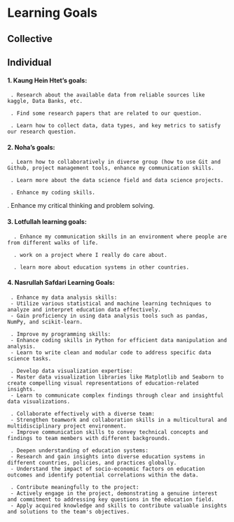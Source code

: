 # Learning Goals

## Collective

## Individual


#### 1. Kaung Hein Htet’s goals:
      
     . Research about the available data from reliable sources like kaggle, Data Banks, etc.
     
     . Find some research papers that are related to our question.
     
     . Learn how to collect data, data types, and key metrics to satisfy our research question.

#### 2. Noha’s goals:

     . Learn how to collaboratively in diverse group (how to use Git and Github, project management tools, enhance my communication skills.
     
     . Learn more about the data science field and data science projects.
     
     . Enhance my coding skills.
  
  . Enhance my critical thinking and problem solving.

#### 3. Lotfullah learning goals:
   
      . Enhance my communication skills in an environment where people are from different walks of life.
      
      . work on a project where I really do care about.
      
      . learn more about education systems in other countries.

#### 4. Nasrullah Safdari Learning Goals:
     . Enhance my data analysis skills:
     - Utilize various statistical and machine learning techniques to analyze and interpret education data effectively.
     - Gain proficiency in using data analysis tools such as pandas, NumPy, and scikit-learn.

     . Improve my programming skills:
     - Enhance coding skills in Python for efficient data manipulation and analysis.
     - Learn to write clean and modular code to address specific data science tasks.

     . Develop data visualization expertise:
     - Master data visualization libraries like Matplotlib and Seaborn to create compelling visual representations of education-related insights.
     - Learn to communicate complex findings through clear and insightful data visualizations.

     . Collaborate effectively with a diverse team:
     - Strengthen teamwork and collaboration skills in a multicultural and multidisciplinary project environment.
     - Improve communication skills to convey technical concepts and findings to team members with different backgrounds.

     . Deepen understanding of education systems:
     - Research and gain insights into diverse education systems in different countries, policies, and practices globally.
     - Understand the impact of socio-economic factors on education outcomes and identify potential correlations within the data.

     . Contribute meaningfully to the project:
     - Actively engage in the project, demonstrating a genuine interest and commitment to addressing key questions in the education field.
     - Apply acquired knowledge and skills to contribute valuable insights and solutions to the team's objectives.
